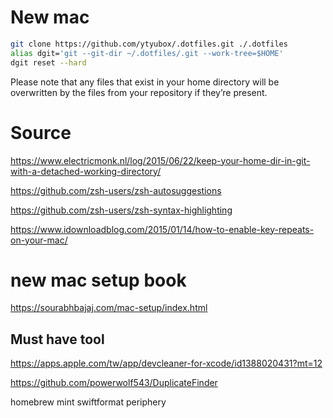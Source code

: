 # New mac

```bash
git clone https://github.com/ytyubox/.dotfiles.git ./.dotfiles
alias dgit='git --git-dir ~/.dotfiles/.git --work-tree=$HOME'
dgit reset --hard
```
Please note that any files that exist in your home directory will be overwritten by the files from your repository if they’re present.


# Source
https://www.electricmonk.nl/log/2015/06/22/keep-your-home-dir-in-git-with-a-detached-working-directory/

https://github.com/zsh-users/zsh-autosuggestions

https://github.com/zsh-users/zsh-syntax-highlighting

https://www.idownloadblog.com/2015/01/14/how-to-enable-key-repeats-on-your-mac/

# new mac setup book

https://sourabhbajaj.com/mac-setup/index.html

## Must have tool 

https://apps.apple.com/tw/app/devcleaner-for-xcode/id1388020431?mt=12

https://github.com/powerwolf543/DuplicateFinder

homebrew
mint
swiftformat
periphery
